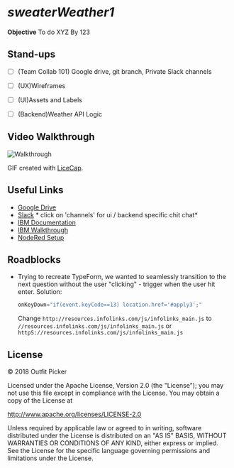 # *sweaterWeather1*

**Objective** To do XYZ By 123

## Stand-ups
- [ ] (Team Collab 101) Google drive, git branch, Private Slack channels
- [ ] (UX)Wireframes
- [ ] (UI)Assets and Labels
- [ ] (Backend)Weather API Logic



## Video Walkthrough
![Walkthrough]()

GIF created with [LiceCap](http://www.cockos.com/licecap/).

## Useful Links
- [Google Drive](https://drive.google.com/drive/folders/1NEH5iKR9rI5vAU2TSFlOcVpqjsAgRVi3?usp=sharing)
- [Slack](https://hackcooper2018.slack.com/messages/GDCK857JL/details/) * click on 'channels' for ui / backend specific chit chat*
- [IBM Documentation](https://developer.ibm.com/patterns/)
- [IBM Walkthrough](https://github.com/Bluemix-Watson-Labs/Agenda-WDC-April-2018)
- [NodeRed Setup](https://medium.com/@helenflam/setting-up-node-red-7bd398e2ffde)


## Roadblocks
- Trying to recreate TypeForm, we wanted to seamlessly transition to the next question without the user "clicking" - trigger when the user hit enter. Solution:
    ```javascript
    onKeyDown="if(event.keyCode==13) location.href='#apply3';"
    ```

   Change `http://resources.infolinks.com/js/infolinks_main.js` to `//resources.infolinks.com/js/infolinks_main.js` or `httpS://resources.infolinks.com/js/infolinks_main.js`


## License
© 2018 Outfit Picker

Licensed under the Apache License, Version 2.0 (the "License"); you may not use this file except in compliance with the License. You may obtain a copy of the License at

http://www.apache.org/licenses/LICENSE-2.0

Unless required by applicable law or agreed to in writing, software distributed under the License is distributed on an "AS IS" BASIS, WITHOUT WARRANTIES OR CONDITIONS OF ANY KIND, either express or implied. See the License for the specific language governing permissions and limitations under the License.

